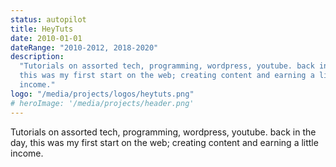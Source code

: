 ```yaml
---
status: autopilot
title: HeyTuts
date: 2010-01-01
dateRange: "2010-2012, 2018-2020"
description:
  "Tutorials on assorted tech, programming, wordpress, youtube. back in the day,
  this was my first start on the web; creating content and earning a little
  income."
logo: "/media/projects/logos/heytuts.png"
# heroImage: '/media/projects/header.png'
---
```


Tutorials on assorted tech, programming, wordpress, youtube. back in the day,
this was my first start on the web; creating content and earning a little
income.

